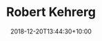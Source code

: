 ---
title: "Robert Kehrerg"
date: 2018-12-20T13:44:30+10:00
weight: 3
description: "Secretary"
thumbnail: "/assets/images/team/robert-kehrerg.jpg"
image: "/assets/images/team/robert-kehrerg.jpg"
jobtitle: "Secretary"
discord: "pyronaut911"
---